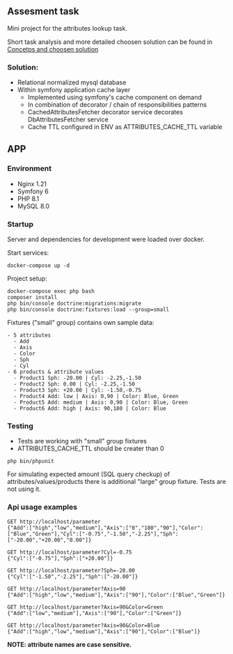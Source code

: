 ## Assesment task

Mini project for the attributes lookup task. 

Short task analysis and more detailed choosen solution can be found in [Concetps and choosen solution](CONCEPTS.md)

### Solution:
- Relational normalized mysql database
- Within symfony application cache layer 
  - Implemented using symfony's cache component on demand 
  - In combination of decorator / chain of responsibilities patterns
  - CachedAttributesFetcher decorator service decorates DbAttributesFetcher service
  - Cache TTL configured in ENV as ATTRIBUTES_CACHE_TTL variable

## APP

### Environment

- Nginx 1.21
- Symfony 6
- PHP 8.1
- MySQL 8.0

### Startup

Server and dependencies for development were loaded over docker.

Start services:

```
docker-compose up -d
```

Project setup:

```
docker-compose exec php bash
composer install
php bin/console doctrine:migrations:migrate
php bin/console doctrine:fixtures:load --group=small
```

Fixtures ("small" group) contains own sample data:
```
- 5 attributes 
  - Add
  - Axis
  - Color
  - Sph
  - Cyl
- 6 products & attribute values
  - Product1 Sph: -20.00 | Cyl: -2.25,-1.50 
  - Product2 Sph: 0.00 | Cyl: -2.25,-1.50
  - Product3 Sph: +20.00 | Cyl: -1.50,-0.75
  - Product4 Add: low | Axis: 0,90 | Color: Blue, Green
  - Product5 Add: medium | Axis: 0,90 | Color: Blue, Green
  - Product6 Add: high | Axis: 90,180 | Color: Blue
```

### Testing
- Tests are working with "small" group fixtures
- ATTRIBUTES_CACHE_TTL should be creater than 0

```
php bin/phpunit
```

For simulating expected amount (SQL query checkup) of attributes/values/products there is additional "large" group fixture. Tests are not using it.

### Api usage examples

```
GET http://localhost/parameter
{"Add":["high","low","medium"],"Axis":["0","180","90"],"Color":["Blue","Green"],"Cyl":["-0.75","-1.50","-2.25"],"Sph":["-20.00","+20.00","0.00"]}

GET http://localhost/parameter?Cyl=-0.75
{"Cyl":["-0.75"],"Sph":["+20.00"]}

GET http://localhost/parameter?Sph=-20.00
{"Cyl":["-1.50","-2.25"],"Sph":["-20.00"]}

GET http://localhost/parameter?Axis=90
{"Add":["high","low","medium"],"Axis":["90"],"Color":["Blue","Green"]}

GET http://localhost/parameter?Axis=90&Color=Green
{"Add":["low","medium"],"Axis":["90"],"Color":["Green"]}

GET http://localhost/parameter?Axis=90&Color=Blue
{"Add":["high","low","medium"],"Axis":["90"],"Color":["Blue"]}

```

**NOTE: attribute names are case sensitive.**